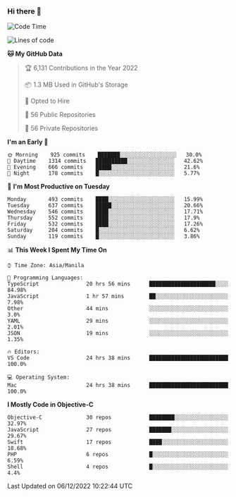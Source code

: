 ### Hi there 👋

<!--START_SECTION:waka-->
![Code Time](http://img.shields.io/badge/Code%20Time-3%2C457%20hrs%2021%20mins-blue)

![Lines of code](https://img.shields.io/badge/From%20Hello%20World%20I%27ve%20Written-2%20Million%20lines%20of%20code-blue)

**🐱 My GitHub Data** 

> 🏆 6,131 Contributions in the Year 2022
 > 
> 📦 1.3 MB Used in GitHub's Storage 
 > 
> 💼 Opted to Hire
 > 
> 📜 56 Public Repositories 
 > 
> 🔑 56 Private Repositories  
 > 
**I'm an Early 🐤** 

```text
🌞 Morning    925 commits    ███████░░░░░░░░░░░░░░░░░░   30.0% 
🌆 Daytime    1314 commits   ██████████░░░░░░░░░░░░░░░   42.62% 
🌃 Evening    666 commits    █████░░░░░░░░░░░░░░░░░░░░   21.6% 
🌙 Night      178 commits    █░░░░░░░░░░░░░░░░░░░░░░░░   5.77%

```
📅 **I'm Most Productive on Tuesday** 

```text
Monday       493 commits    ████░░░░░░░░░░░░░░░░░░░░░   15.99% 
Tuesday      637 commits    █████░░░░░░░░░░░░░░░░░░░░   20.66% 
Wednesday    546 commits    ████░░░░░░░░░░░░░░░░░░░░░   17.71% 
Thursday     552 commits    ████░░░░░░░░░░░░░░░░░░░░░   17.9% 
Friday       532 commits    ████░░░░░░░░░░░░░░░░░░░░░   17.26% 
Saturday     204 commits    █░░░░░░░░░░░░░░░░░░░░░░░░   6.62% 
Sunday       119 commits    █░░░░░░░░░░░░░░░░░░░░░░░░   3.86%

```


📊 **This Week I Spent My Time On** 

```text
⌚︎ Time Zone: Asia/Manila

💬 Programming Languages: 
TypeScript               20 hrs 56 mins      █████████████████████░░░░   84.98% 
JavaScript               1 hr 57 mins        ██░░░░░░░░░░░░░░░░░░░░░░░   7.98% 
Other                    44 mins             ░░░░░░░░░░░░░░░░░░░░░░░░░   3.0% 
YAML                     29 mins             ░░░░░░░░░░░░░░░░░░░░░░░░░   2.01% 
JSON                     19 mins             ░░░░░░░░░░░░░░░░░░░░░░░░░   1.35%

🔥 Editors: 
VS Code                  24 hrs 38 mins      █████████████████████████   100.0%

💻 Operating System: 
Mac                      24 hrs 38 mins      █████████████████████████   100.0%

```

**I Mostly Code in Objective-C** 

```text
Objective-C              30 repos            ████████░░░░░░░░░░░░░░░░░   32.97% 
JavaScript               27 repos            ███████░░░░░░░░░░░░░░░░░░   29.67% 
Swift                    17 repos            ████░░░░░░░░░░░░░░░░░░░░░   18.68% 
PHP                      6 repos             █░░░░░░░░░░░░░░░░░░░░░░░░   6.59% 
Shell                    4 repos             █░░░░░░░░░░░░░░░░░░░░░░░░   4.4%

```



 Last Updated on 06/12/2022 10:22:44 UTC
<!--END_SECTION:waka-->


<!--
**rad182/rad182** is a ✨ _special_ ✨ repository because its `README.md` (this file) appears on your GitHub profile.

Here are some ideas to get you started:

- 🔭 I’m currently working on ...
- 🌱 I’m currently learning ...
- 👯 I’m looking to collaborate on ...
- 🤔 I’m looking for help with ...
- 💬 Ask me about ...
- 📫 How to reach me: ...
- 😄 Pronouns: ...
- ⚡ Fun fact: ...
-->
